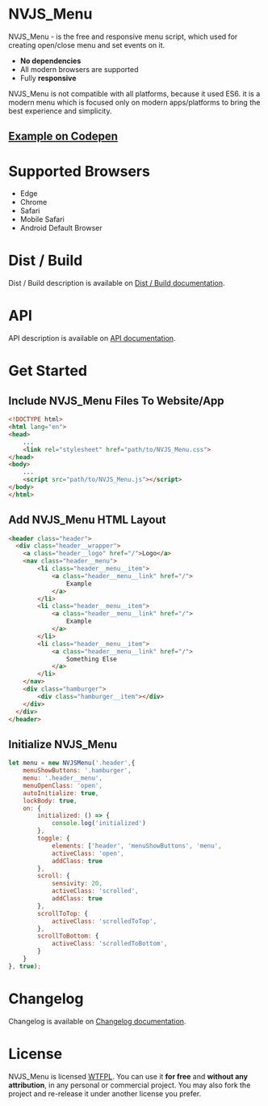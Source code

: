 NVJS_Menu
==========

<!-- [![Greenkeeper badge](https://badges.greenkeeper.io/nolimits4web/Swiper.svg)](https://greenkeeper.io/) -->

NVJS_Menu - is the free and responsive menu script, which used for creating open/close menu and set events on it.

- **No dependencies**
- All modern browsers are supported
- Fully **responsive**

NVJS_Menu is not compatible with all platforms, because it used ES6. it is a modern menu which is focused only on modern apps/platforms to bring the best experience and simplicity.

## [Example on Codepen](https://codepen.io/r0mzes/pen/aRNbNX)

<!-- _Read documentation in other languages:_
[_Русский_](documentation/README.ru-Ru.md) -->

# Supported Browsers

 - Edge
 - Chrome
 - Safari
 - Mobile Safari
 - Android Default Browser

# Dist / Build

Dist / Build description is available on [Dist / Build documentation](documentation/build.md).

# API

API description is available on [API documentation](documentation/api.md).



# Get Started

## Include NVJS_Menu Files To Website/App

```html
<!DOCTYPE html>
<html lang="en">
<head>
    ...
    <link rel="stylesheet" href="path/to/NVJS_Menu.css">
</head>
<body>
    ...
    <script src="path/to/NVJS_Menu.js"></script>
</body>
</html>
```


## Add NVJS_Menu HTML Layout

```html
<header class="header">
  <div class="header__wrapper">
    <a class="header__logo" href="/">Logo</a>
    <nav class="header__menu">
        <li class="header__menu__item">
            <a class="header__menu__link" href="/">
                Example 
            </a>
        </li>
        <li class="header__menu__item">
            <a class="header__menu__link" href="/">
                Example 
            </a>
        </li>
        <li class="header__menu__item">
            <a class="header__menu__link" href="/">
                Something Else 
            </a>
        </li>
    </nav>
    <div class="hamburger">
        <div class="hamburger__item"></div>
    </div>
  </div>
</header>
```

## Initialize NVJS_Menu

```js
let menu = new NVJSMenu('.header',{
	menuShowButtons: '.hamburger',
	menu: '.header__menu',
	menuOpenClass: 'open',
	autoInitialize: true,
	lockBody: true,
	on: {
		initialized: () => {
            console.log('initialized')
        },
		toggle: {
			elements: ['header', 'menuShowButtons', 'menu',
			activeClass: 'open',
			addClass: true
		},
		scroll: {
			sensivity: 20,
			activeClass: 'scrolled',
			addClass: true
		},
		scrollToTop: {
			activeClass: 'scrolledToTop',
		},
		scrollToBottom: {
			activeClass: 'scrolledToBottom',
		}
	}
}, true);
```


# Changelog

Changelog is available on [Changelog documentation](documentation/changelog.md).


# License

 NVJS_Menu is licensed [WTFPL](http://www.wtfpl.net/about/). You can use it **for free** and **without any attribution**, in any personal or commercial project. You may also fork the project and re-release it under another license you prefer.